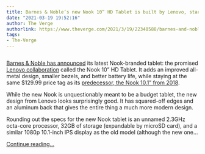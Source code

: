 ```yaml
---
title: Barnes & Noble’s new Nook 10” HD Tablet is built by Lenovo, starts at $129.99
date: "2021-03-19 19:52:16"
author: The Verge
authorlink: https://www.theverge.com/2021/3/19/22340588/barnes-and-noble-new-nook-10-hd-tablet-lenovo-price-release-date-ebooks
tags:
- The-Verge
---
```

<figure>
      <img alt="" src="https://cdn.vox-cdn.com/thumbor/8CKo0bLWJSxbrtT3kTljzs5AY9g=/324x0:1494x780/1310x873/cdn.vox-cdn.com/uploads/chorus_image/image/68995432/Tablet.0.jpeg" />
    </figure>

  <p id="OlcSR6"><a href="https://news.lenovo.com/pressroom/press-releases/barnes-noble-introduces-new-nook-10-hd-tablet-designed-with-lenovo/">Barnes &amp; Noble has announced</a> its latest Nook-branded tablet: the promised <a href="https://www.theverge.com/2021/3/18/22338379/barnes-noble-lenovo-nook-tablet-e-reader-restock-coming-soon-spring">Lenovo collaboration</a> called the Nook 10” HD Tablet. It adds an improved all-metal design, smaller bezels, and better battery life, while staying at the same $129.99 price tag as its <a href="https://www.theverge.com/circuitbreaker/2018/11/5/18065106/barnes-and-noble-nook-tablet-10-1-release-price">predecessor, the Nook 10.1” from 2018</a>. </p>
<p id="lWbxIE">While the new Nook is unquestionably meant to be a budget tablet, the new design from Lenovo looks surprisingly good. It has squared-off edges and an aluminum back that gives the entire thing a much more modern design. </p>
  <figure class="e-image">
        
  </figure>
<p id="Gs7SEW">Rounding out the specs for the new Nook tablet is an unnamed 2.3GHz octa-core processor, 32GB of storage (expandable by microSD card), and a similar 1080p 10.1-inch IPS display as the old model (although the new one...</p>
  <p>
    <a href="https://www.theverge.com/2021/3/19/22340588/barnes-and-noble-new-nook-10-hd-tablet-lenovo-price-release-date-ebooks">Continue reading&hellip;</a>
  </p>
